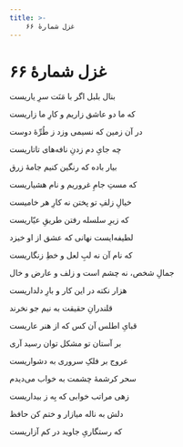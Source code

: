```yaml
---
title: >-
    غزل شمارهٔ ۶۶
---
```

# غزل شمارهٔ ۶۶

<div class="b" id="bn1"><div class="m1"><p>بنال بلبل اگر با مَنَت سرِ یاریست</p></div>
<div class="m2"><p>که ما دو عاشق زاریم و کارِ ما زاریست</p></div></div>
<div class="b" id="bn2"><div class="m1"><p>در آن زمین که نسیمی وزد ز طُرِّهٔ دوست</p></div>
<div class="m2"><p>چه جایِ دم زدنِ نافه‌های تاتاریست</p></div></div>
<div class="b" id="bn3"><div class="m1"><p>بیار باده که رنگین کنیم جامهٔ زرق</p></div>
<div class="m2"><p>که مستِ جامِ غروریم و نام هشیاریست</p></div></div>
<div class="b" id="bn4"><div class="m1"><p>خیالِ زلفِ تو پختن نه کارِ هر خامیست</p></div>
<div class="m2"><p>که زیرِ سلسله رفتن طریقِ عیّاریست</p></div></div>
<div class="b" id="bn5"><div class="m1"><p>لطیفه‌ایست نهانی که عشق از او خیزد</p></div>
<div class="m2"><p>که نام آن نه لبِ لعل و خطِ زنگاریست</p></div></div>
<div class="b" id="bn6"><div class="m1"><p>جمالِ شخص، نه چشم است و زلف و عارض و خال</p></div>
<div class="m2"><p>هزار نکته در این کار و بارِ دلداریست</p></div></div>
<div class="b" id="bn7"><div class="m1"><p>قلندرانِ حقیقت به نیم جو نخرند</p></div>
<div class="m2"><p>قبایِ اطلس آن کس که از هنر عاریست</p></div></div>
<div class="b" id="bn8"><div class="m1"><p>بر آستان تو مشکل توان رسید آری</p></div>
<div class="m2"><p>عروج بر فلکِ سروری به دشواریست</p></div></div>
<div class="b" id="bn9"><div class="m1"><p>سحر کرشمهٔ چشمت به خواب می‌دیدم</p></div>
<div class="m2"><p>زهی مراتب خوابی که بِه ز بیداریست</p></div></div>
<div class="b" id="bn10"><div class="m1"><p>دلش به ناله میازار و ختم کن حافظ</p></div>
<div class="m2"><p>که رستگاریِ جاوید در کم آزاریست</p></div></div>
